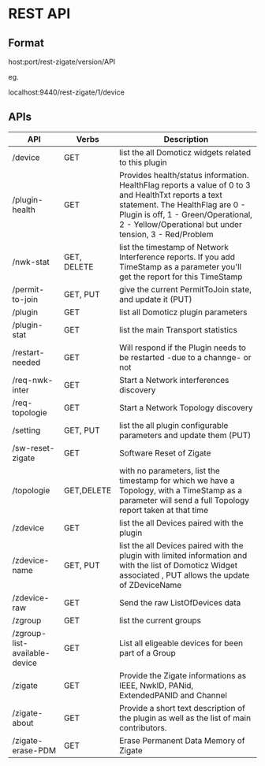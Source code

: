 # REST API 


## Format

host:port/rest-zigate/version/API

eg.

localhost:9440/rest-zigate/1/device


## APIs

| API            | Verbs |  Description |
| -------------- | ----- |  ----------- |
| /device        | GET   |  list the all Domoticz widgets related to this plugin |
| /plugin-health | GET   | Provides health/status information. HealthFlag reports a value of 0 to 3 and HealthTxt reports a text statement. The HealthFlag are 0 - Plugin is off, 1 - Green/Operational, 2 - Yellow/Operational but under tension, 3 - Red/Problem |
| /nwk-stat      | GET, DELETE   | list the timestamp of Network Interference reports. If you add TimeStamp as a parameter you'll get the report for this TimeStamp |
| /permit-to-join | GET, PUT | give the current PermitToJoin state, and update it (PUT) |
| /plugin        | GET   |  list all Domoticz plugin parameters | 
| /plugin-stat   | GET   |  list the main Transport statistics  |
| /restart-needed| GET   | Will respond if the Plugin needs to be restarted -due to a channge- or not |
| /req-nwk-inter | GET   | Start a Network interferences discovery |
| /req-topologie | GET   | Start a Network Topology discovery |
| /setting       | GET, PUT | list the all plugin configurable parameters and update them (PUT) |
| /sw-reset-zigate  | GET   |  Software Reset of Zigate | 
| /topologie     | GET,DELETE   |  with no parameters, list the timestamp for which we have a Topology, with a TimeStamp as a parameter will send a full Topology report taken at that time |
| /zdevice       | GET   | list the all Devices paired with the plugin |
| /zdevice-name  | GET, PUT | list the all Devices paired with the plugin with limited information and with the list of Domoticz Widget associated , PUT allows the update of ZDeviceName |
| /zdevice-raw   | GET   | Send the raw ListOfDevices data |
| /zgroup        | GET   | list the current groups |
| /zgroup-list-available-device | GET | List all eligeable devices for been part of a Group |
| /zigate        | GET   | Provide the Zigate informations as IEEE, NwkID, PANid, ExtendedPANID and Channel |
| /zigate-about  | GET   | Provide a short text description of the plugin as well as the list of main contributors. |
| /zigate-erase-PDM | GET | Erase Permanent Data Memory of Zigate |



